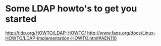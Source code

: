 # Some LDAP howto's to get you started
http://tldp.org/HOWTO/LDAP-HOWTO/
http://www.faqs.org/docs/Linux-HOWTO/LDAP-Implementation-HOWTO.html#AEN110
